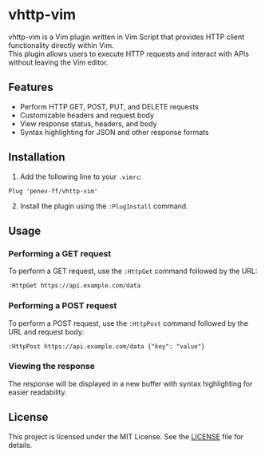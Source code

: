 # vhttp-vim

vhttp-vim is a Vim plugin written in Vim Script that provides HTTP client functionality directly within Vim.  
This plugin allows users to execute HTTP requests and interact with APIs without leaving the Vim editor.

## Features

- Perform HTTP GET, POST, PUT, and DELETE requests
- Customizable headers and request body
- View response status, headers, and body
- Syntax highlighting for JSON and other response formats

## Installation

1. Add the following line to your `.vimrc`:

```vim
Plug 'penev-ff/vhttp-vim'
```

2. Install the plugin using the `:PlugInstall` command.

## Usage

### Performing a GET request

To perform a GET request, use the `:HttpGet` command followed by the URL:

```vim
:HttpGet https://api.example.com/data
```

### Performing a POST request

To perform a POST request, use the `:HttpPost` command followed by the URL and request body:

```vim
:HttpPost https://api.example.com/data {"key": "value"}
```

### Viewing the response

The response will be displayed in a new buffer with syntax highlighting for easier readability.

## License

This project is licensed under the MIT License. See the [LICENSE](LICENSE) file for details.
